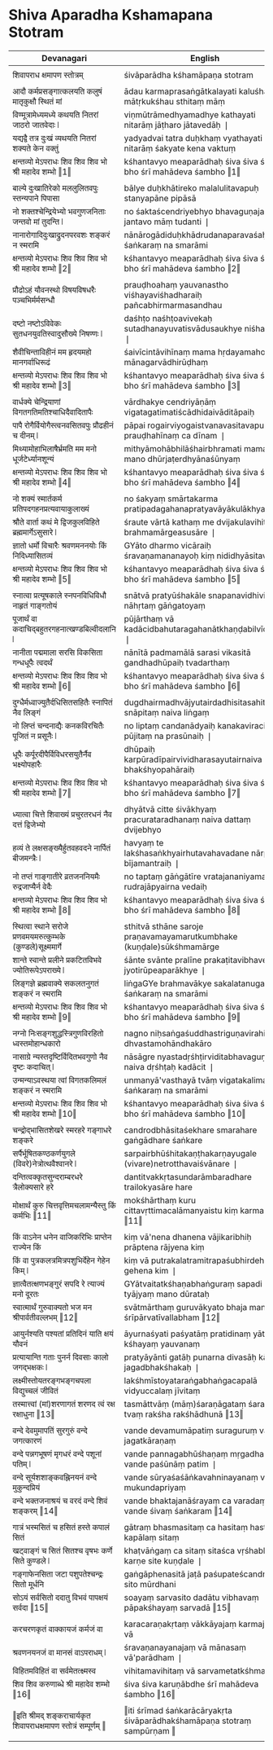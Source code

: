 # Shiva Aparadha Kshamapana Stotram

| Devanagari | English |
| ------ | ------ |
|  |  |
| शिवापराध क्षमापण स्तोत्रम्   | śivāparādha kśhamāpaṇa stotram   |
|  |  |
| आदौ कर्मप्रसङ्गात्कलयति कलुषं मातृकुक्षौ स्थितं मां   | ādau karmaprasaṅgātkalayati kaluśhaṃ mātṛkukśhau sthitaṃ māṃ   |
| विण्मूत्रामेध्यमध्ये कथयति नितरां जाठरो जातवेदाः ❘   | viṇmūtrāmedhyamadhye kathayati nitarāṃ jāṭharo jātavedāḥ ❘   |
| यद्यद्वै तत्र दुःखं व्यथयति नितरां शक्यते केन वक्तुं   | yadyadvai tatra duḥkhaṃ vyathayati nitarāṃ śakyate kena vaktuṃ   |
| क्षन्तव्यो मेऽपराधः शिव शिव शिव भो श्री महादेव शम्भो ‖1‖   | kśhantavyo meaparādhaḥ śiva śiva śiva bho śrī mahādeva śambho ‖1‖   |
|  |  |
| बाल्ये दुःखातिरेको मललुलितवपुः स्तन्यपाने पिपासा   | bālye duḥkhātireko malalulitavapuḥ stanyapāne pipāsā   |
| नो शक्तश्चेन्द्रियेभ्यो भवगुणजनिताः जन्तवो मां तुदन्ति ❘   | no śaktaścendriyebhyo bhavaguṇajanitāḥ jantavo māṃ tudanti ❘   |
| नानारोगादिदुःखाद्रुदनपरवशः शङ्करं न स्मरामि   | nānārogādiduḥkhādrudanaparavaśaḥ śaṅkaraṃ na smarāmi   |
| क्षन्तव्यो मेऽपराधः शिव शिव शिव भो श्री महादेव शम्भो ‖2‖   | kśhantavyo meaparādhaḥ śiva śiva śiva bho śrī mahādeva śambho ‖2‖   |
|  |  |
| प्रौढोऽहं यौवनस्थो विषयविषधरैः पञ्चभिर्मर्मसन्धौ   | prauḍhoahaṃ yauvanastho viśhayaviśhadharaiḥ pañcabhirmarmasandhau   |
| दष्टो नष्टोऽविवेकः सुतधनयुवतिस्वादुसौख्ये निषण्णः ❘   | daśhṭo naśhṭoavivekaḥ sutadhanayuvatisvādusaukhye niśhaṇṇaḥ ❘   |
| शैवीचिन्ताविहीनं मम हृदयमहो मानगर्वाधिरूढं   | śaivīcintāvihīnaṃ mama hṛdayamaho mānagarvādhirūḍhaṃ   |
| क्षन्तव्यो मेऽपराधः शिव शिव शिव भो श्री महादेव शम्भो ‖3‖   | kśhantavyo meaparādhaḥ śiva śiva śiva bho śrī mahādeva śambho ‖3‖   |
|  |  |
| वार्धक्ये चेन्द्रियाणां विगतगतिमतिश्चाधिदैवादितापैः   | vārdhakye cendriyāṇāṃ vigatagatimatiścādhidaivāditāpaiḥ   |
| पापै रोगैर्वियोगैस्त्वनवसितवपुः प्रौढहीनं च दीनम् ❘   | pāpai rogairviyogaistvanavasitavapuḥ prauḍhahīnaṃ ca dīnam ❘   |
| मिथ्यामोहाभिलाषैर्भ्रमति मम मनो धूर्जटेर्ध्यानशून्यं   | mithyāmohābhilāśhairbhramati mama mano dhūrjaṭerdhyānaśūnyaṃ   |
| क्षन्तव्यो मेऽपराधः शिव शिव शिव भो श्री महादेव शम्भो ‖4‖   | kśhantavyo meaparādhaḥ śiva śiva śiva bho śrī mahādeva śambho ‖4‖   |
|  |  |
| नो शक्यं स्मार्तकर्म प्रतिपदगहनप्रत्यवायाकुलाख्यं   | no śakyaṃ smārtakarma pratipadagahanapratyavāyākulākhyaṃ   |
| श्रौते वार्ता कथं मे द्विजकुलविहिते ब्रह्ममार्गेऽसुसारे ❘   | śraute vārtā kathaṃ me dvijakulavihite brahmamārgeasusāre ❘   |
| ज्ञातो धर्मो विचारैः श्रवणमननयोः किं निदिध्यासितव्यं   | GYāto dharmo vicāraiḥ śravaṇamananayoḥ kiṃ nididhyāsitavyaṃ   |
| क्षन्तव्यो मेऽपराधः शिव शिव शिव भो श्री महादेव शम्भो ‖5‖   | kśhantavyo meaparādhaḥ śiva śiva śiva bho śrī mahādeva śambho ‖5‖   |
|  |  |
| स्नात्वा प्रत्यूषकाले स्नपनविधिविधौ नाहृतं गाङ्गतोयं   | snātvā pratyūśhakāle snapanavidhividhau nāhṛtaṃ gāṅgatoyaṃ   |
| पूजार्थं वा कदाचिद्बहुतरगहनात्खण्डबिल्वीदलानि ❘   | pūjārthaṃ vā kadācidbahutaragahanātkhaṇḍabilvīdalāni ❘   |
| नानीता पद्ममाला सरसि विकसिता गन्धधूपैः त्वदर्थं   | nānītā padmamālā sarasi vikasitā gandhadhūpaiḥ tvadarthaṃ   |
| क्षन्तव्यो मेऽपराधः शिव शिव शिव भो श्री महादेव शम्भो ‖6‖   | kśhantavyo meaparādhaḥ śiva śiva śiva bho śrī mahādeva śambho ‖6‖   |
|  |  |
| दुग्धैर्मध्वाज्युतैर्दधिसितसहितैः स्नापितं नैव लिङ्गं   | dugdhairmadhvājyutairdadhisitasahitaiḥ snāpitaṃ naiva liṅgaṃ   |
| नो लिप्तं चन्दनाद्यैः कनकविरचितैः पूजितं न प्रसूनैः ❘   | no liptaṃ candanādyaiḥ kanakaviracitaiḥ pūjitaṃ na prasūnaiḥ ❘   |
| धूपैः कर्पूरदीपैर्विविधरसयुतैर्नैव भक्ष्योपहारैः   | dhūpaiḥ karpūradīpairvividharasayutairnaiva bhakśhyopahāraiḥ   |
| क्षन्तव्यो मेऽपराधः शिव शिव शिव भो श्री महादेव शम्भो ‖7‖   | kśhantavyo meaparādhaḥ śiva śiva śiva bho śrī mahādeva śambho ‖7‖   |
|  |  |
| ध्यात्वा चित्ते शिवाख्यं प्रचुरतरधनं नैव दत्तं द्विजेभ्यो   | dhyātvā citte śivākhyaṃ pracurataradhanaṃ naiva dattaṃ dvijebhyo   |
| हव्यं ते लक्षसङ्ख्यैर्हुतवहवदने नार्पितं बीजमन्त्रैः ❘   | havyaṃ te lakśhasaṅkhyairhutavahavadane nārpitaṃ bījamantraiḥ ❘   |
| नो तप्तं गाङ्गातीरे व्रतजननियमैः रुद्रजाप्यैर्न वेदैः   | no taptaṃ gāṅgātīre vratajananiyamaiḥ rudrajāpyairna vedaiḥ   |
| क्षन्तव्यो मेऽपराधः शिव शिव शिव भो श्री महादेव शम्भो ‖8‖   | kśhantavyo meaparādhaḥ śiva śiva śiva bho śrī mahādeva śambho ‖8‖   |
|  |  |
| स्थित्वा स्थाने सरोजे प्रणवमयमरुत्कुम्भके (कुण्डले)सूक्ष्ममार्गे   | sthitvā sthāne saroje praṇavamayamarutkumbhake (kuṇḍale)sūkśhmamārge   |
| शान्ते स्वान्ते प्रलीने प्रकटितविभवे ज्योतिरूपेऽपराख्ये ❘   | śānte svānte pralīne prakaṭitavibhave jyotirūpeaparākhye ❘   |
| लिङ्गज्ञे ब्रह्मवाक्ये सकलतनुगतं शङ्करं न स्मरामि   | liṅgaGYe brahmavākye sakalatanugataṃ śaṅkaraṃ na smarāmi   |
| क्षन्तव्यो मेऽपराधः शिव शिव शिव भो श्री महादेव शम्भो ‖9‖   | kśhantavyo meaparādhaḥ śiva śiva śiva bho śrī mahādeva śambho ‖9‖   |
|  |  |
| नग्नो निःसङ्गशुद्धस्त्रिगुणविरहितो ध्वस्तमोहान्धकारो   | nagno niḥsaṅgaśuddhastriguṇavirahito dhvastamohāndhakāro   |
| नासाग्रे न्यस्तदृष्टिर्विदितभवगुणो नैव दृष्टः कदाचित् ❘   | nāsāgre nyastadṛśhṭirviditabhavaguṇo naiva dṛśhṭaḥ kadācit ❘   |
| उन्मन्याऽवस्थया त्वां विगतकलिमलं शङ्करं न स्मरामि   | unmanyā'vasthayā tvāṃ vigatakalimalaṃ śaṅkaraṃ na smarāmi   |
| क्षन्तव्यो मेऽपराधः शिव शिव शिव भो श्री महादेव शम्भो ‖10‖   | kśhantavyo meaparādhaḥ śiva śiva śiva bho śrī mahādeva śambho ‖10‖   |
|  |  |
| चन्द्रोद्भासितशेखरे स्मरहरे गङ्गाधरे शङ्करे   | candrodbhāsitaśekhare smarahare gaṅgādhare śaṅkare   |
| सर्पैर्भूषितकण्ठकर्णयुगले (विवरे)नेत्रोत्थवैश्वानरे ❘   | sarpairbhūśhitakaṇṭhakarṇayugale (vivare)netrotthavaiśvānare ❘   |
| दन्तित्वक्कृतसुन्दराम्बरधरे त्रैलोक्यसारे हरे   | dantitvakkṛtasundarāmbaradhare trailokyasāre hare   |
| मोक्षार्थं कुरु चित्तवृत्तिमचलामन्यैस्तु किं कर्मभिः ‖11‖   | mokśhārthaṃ kuru cittavṛttimacalāmanyaistu kiṃ karmabhiḥ ‖11‖   |
|  |  |
| किं वाऽनेन धनेन वाजिकरिभिः प्राप्तेन राज्येन किं   | kiṃ vā'nena dhanena vājikaribhiḥ prāptena rājyena kiṃ   |
| किं वा पुत्रकलत्रमित्रपशुभिर्देहेन गेहेन किम् ❘   | kiṃ vā putrakalatramitrapaśubhirdehena gehena kim ❘   |
| ज्ञात्वैतत्क्षणभङ्गुरं सपदि रे त्याज्यं मनो दूरतः   | GYātvaitatkśhaṇabhaṅguraṃ sapadi re tyājyaṃ mano dūrataḥ   |
| स्वात्मार्थं गुरुवाक्यतो भज मन श्रीपार्वतीवल्लभम् ‖12‖   | svātmārthaṃ guruvākyato bhaja mana śrīpārvatīvallabham ‖12‖   |
|  |  |
| आयुर्नश्यति पश्यतां प्रतिदिनं याति क्षयं यौवनं   | āyurnaśyati paśyatāṃ pratidinaṃ yāti kśhayaṃ yauvanaṃ   |
| प्रत्यायान्ति गताः पुनर्न दिवसाः कालो जगद्भक्षकः ❘   | pratyāyānti gatāḥ punarna divasāḥ kālo jagadbhakśhakaḥ ❘   |
| लक्ष्मीस्तोयतरङ्गभङ्गचपला विद्युच्चलं जीवितं   | lakśhmīstoyataraṅgabhaṅgacapalā vidyuccalaṃ jīvitaṃ   |
| तस्मात्त्वां (मां)शरणागतं शरणद त्वं रक्ष रक्षाधुना ‖13‖   | tasmāttvāṃ (māṃ)śaraṇāgataṃ śaraṇada tvaṃ rakśha rakśhādhunā ‖13‖   |
|  |  |
| वन्दे देवमुमापतिं सुरगुरुं वन्दे जगत्कारणं   | vande devamumāpatiṃ suraguruṃ vande jagatkāraṇaṃ   |
| वन्दे पन्नगभूषणं मृगधरं वन्दे पशूनां पतिम् ❘   | vande pannagabhūśhaṇaṃ mṛgadharaṃ vande paśūnāṃ patim ❘   |
| वन्दे सूर्यशशाङ्कवह्निनयनं वन्दे मुकुन्दप्रियं   | vande sūryaśaśāṅkavahninayanaṃ vande mukundapriyaṃ   |
| वन्दे भक्तजनाश्रयं च वरदं वन्दे शिवं शङ्करम् ‖14‖   | vande bhaktajanāśrayaṃ ca varadaṃ vande śivaṃ śaṅkaram ‖14‖   |
|  |  |
| गात्रं भस्मसितं च हसितं हस्ते कपालं सितं   | gātraṃ bhasmasitaṃ ca hasitaṃ haste kapālaṃ sitaṃ   |
| खट्वाङ्गं च सितं सितश्च वृषभः कर्णे सिते कुण्डले ❘   | khaṭvāṅgaṃ ca sitaṃ sitaśca vṛśhabhaḥ karṇe site kuṇḍale ❘   |
| गङ्गाफेनसिता जटा पशुपतेश्चन्द्रः सितो मूर्धनि   | gaṅgāphenasitā jaṭā paśupateścandraḥ sito mūrdhani   |
| सोऽयं सर्वसितो ददातु विभवं पापक्षयं सर्वदा ‖15‖   | soayaṃ sarvasito dadātu vibhavaṃ pāpakśhayaṃ sarvadā ‖15‖   |
|  |  |
| करचरणकृतं वाक्कायजं कर्मजं वा   | karacaraṇakṛtaṃ vākkāyajaṃ karmajaṃ vā   |
| श्रवणनयनजं वा मानसं वाऽपराधम् ❘   | śravaṇanayanajaṃ vā mānasaṃ vā'parādham ❘   |
| विहितमविहितं वा सर्वमेतत्क्ष्मस्व   | vihitamavihitaṃ vā sarvametatkśhmasva   |
| शिव शिव करुणाब्धे श्री महादेव शम्भो ‖16‖   | śiva śiva karuṇābdhe śrī mahādeva śambho ‖16‖   |
|  |  |
| ‖इति श्रीमद् शङ्कराचार्यकृत शिवापराधक्षमापण स्तोत्रं सम्पूर्णम् ‖   | ‖iti śrīmad śaṅkarācāryakṛta śivāparādhakśhamāpaṇa stotraṃ sampūrṇam ‖   |
|  |  |

